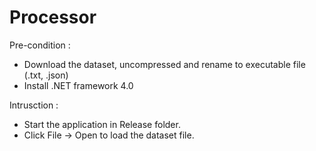 # Processor
Pre-condition : 
- Download the dataset, uncompressed and rename to executable file (.txt, .json) 
- Install .NET framework 4.0
 
Intrusction : 
- Start the application in Release folder. 
- Click File -> Open to load the dataset file.
